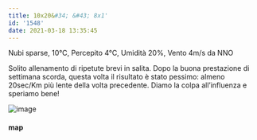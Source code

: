 ```yaml
---
title: 10x20&#34; &#43; 8x1'
id: '1548'
date: 2021-03-18 13:35:45
---
```


Nubi sparse, 10°C, Percepito 4°C, Umidità 20%, Vento 4m/s da NNO

Solito allenamento di ripetute brevi in salita. Dopo la buona prestazione di settimana scorda, questa volta il risultato è stato pessimo: almeno 20sec/Km più lente della volta precedente. Diamo la colpa all’influenza e speriamo bene!

![image](/images/2021/08/20210318-activity-map.png)

#### map